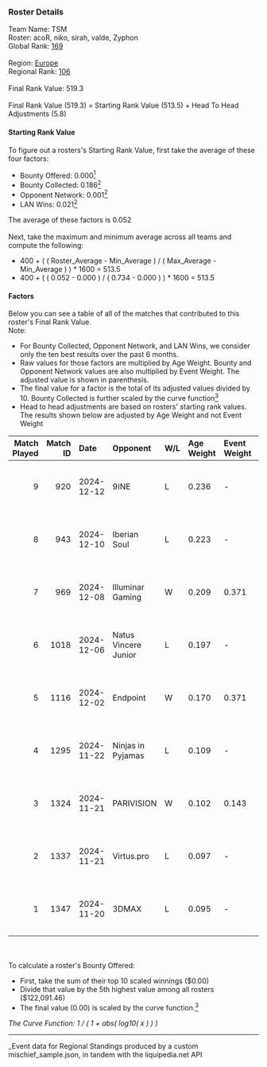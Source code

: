 ### Roster Details<br />
Team Name: TSM<br />
Roster: acoR, niko, sirah, valde, Zyphon<br />
Global Rank: [169](../../standings_global_2025_05_05.md)<br />
<br />
Region: [Europe]( ../../standings_europe_2025_05_05.md)<br />
Regional Rank: [106]( ../../standings_europe_2025_05_05.md)<br />
<br />
Final Rank Value:  519.3<br />
<br />
Final Rank Value (519.3) = Starting Rank Value (513.5) + Head To Head Adjustments (5.8)<br />

#### Starting Rank Value<br />
To figure out a rosters's Starting Rank Value, first take the average of these four factors:<br />
- Bounty Offered: 0.000[<sup>1</sup>](#table2)
- Bounty Collected: 0.186[<sup>2</sup>](#table1)
- Opponent Network: 0.001[<sup>2</sup>](#table1)
- LAN Wins: 0.021[<sup>2</sup>](#table1)

The average of these factors is 0.052<br />
<br />
Next, take the maximum and minimum average across all teams and compute the following:<br />
- 400 + ( ( Roster_Average - Min_Average ) / ( Max_Average - Min_Average ) ) * 1600 = 513.5
- 400 + ( ( 0.052 - 0.000 ) / ( 0.734 - 0.000 ) ) * 1600 = 513.5


#### Factors<br />
Below you can see a table of all of the matches that contributed to this roster's Final Rank Value.<br />
Note:<br />

- For Bounty Collected, Opponent Network, and LAN Wins, we consider only the ten best results over the past 6 months.
- Raw values for those factors are multiplied by Age Weight. Bounty and Opponent Network values are also multiplied by Event Weight. The adjusted value is shown in parenthesis.
- The final value for a factor is the total of its adjusted values divided by 10. Bounty Collected is further scaled by the curve function[<sup>3</sup>](#curveFunction)
- Head to head adjustments are based on rosters' starting rank values. The results shown below are adjusted by Age Weight and not Event Weight
<span id="table1"></span><br />


| Match Played | Match ID | Date       | Opponent             | W/L | Age Weight | Event Weight | Bounty Collected | Opponent Network | LAN Wins  | H2H Adj. | Roster                           |
| -: | -: | :- | :- | :- | :- | :- | :- | :- | :- | -: | :- |
|            9 |      920 | 2024-12-12 | 9INE                 | L   | 0.236      | -            | -                | -                | -         |    -1.09 | acoR, niko, sirah, valde, Zyphon |
|            8 |      943 | 2024-12-10 | Iberian Soul         | L   | 0.223      | -            | -                | -                | -         |    -1.43 | acoR, niko, sirah, valde, Zyphon |
|            7 |      969 | 2024-12-08 | Illuminar Gaming     | W   | 0.209      | 0.371        | 0.002 (0.000)    | 0.077 (0.006)    | 0 (0.000) |     4.59 | acoR, niko, sirah, valde, Zyphon |
|            6 |     1018 | 2024-12-06 | Natus Vincere Junior | L   | 0.197      | -            | -                | -                | -         |    -0.73 | acoR, niko, sirah, valde, Zyphon |
|            5 |     1116 | 2024-12-02 | Endpoint             | W   | 0.170      | 0.371        | 0.005 (0.000)    | 0.083 (0.005)    | 0 (0.000) |     3.96 | acoR, niko, sirah, valde, Zyphon |
|            4 |     1295 | 2024-11-22 | Ninjas in Pyjamas    | L   | 0.109      | -            | -                | -                | -         |    -0.92 | acoR, niko, sirah, valde, Zyphon |
|            3 |     1324 | 2024-11-21 | PARIVISION           | W   | 0.102      | 0.143        | 0.000 (0.000)    | 0.000 (0.000)    | 1 (0.102) |     1.46 | acoR, niko, sirah, valde, Zyphon |
|            2 |     1337 | 2024-11-21 | Virtus.pro           | L   | 0.097      | -            | -                | -                | -         |    -0.01 | acoR, niko, sirah, valde, Zyphon |
|            1 |     1347 | 2024-11-20 | 3DMAX                | L   | 0.095      | -            | -                | -                | -         |    -0.01 | acoR, niko, sirah, valde, Zyphon |

<br />
<span id="table2"></span><br />
To calculate a roster's Bounty Offered:<br />

- First, take the sum of their top 10 scaled winnings ($0.00)
- Divide that value by the 5th highest value among all rosters ($122,091.46)
- The final value (0.00) is scaled by the curve function.[<sup>3</sup>](#curveFunction)

<span id="curveFunction"></span>_The Curve Function: 1 / ( 1 + abs( log10( x ) ) )_<br />

---
_Event data for Regional Standings produced by a custom mischief_sample.json, in tandem with the liquipedia.net API<br />

